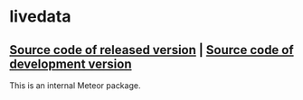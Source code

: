 # livedata
[Source code of released version](https://github.com/meteor/meteor/tree/master/packages/livedata) | [Source code of development version](https://github.com/meteor/meteor/tree/master/packages/livedata)
---

This is an internal Meteor package.